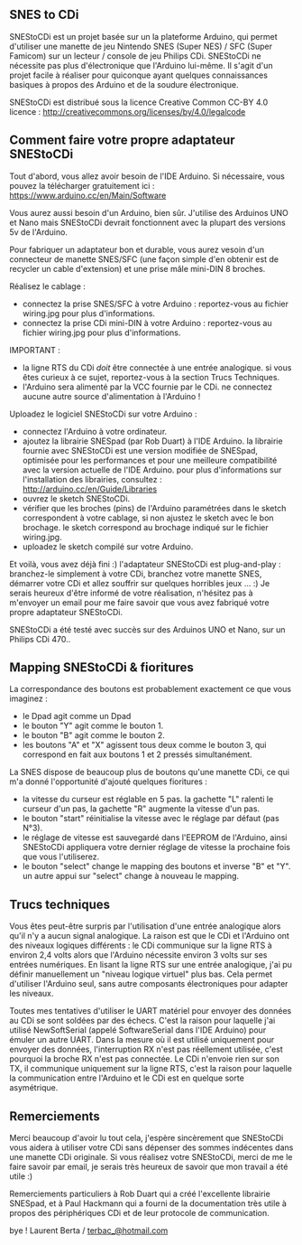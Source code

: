 SNES to CDi
-----------

SNEStoCDi est un projet basée sur un la plateforme Arduino, qui permet d'utiliser une manette de jeu Nintendo SNES (Super NES) / SFC (Super Famicom) sur un lecteur / console de jeu Philips CDi. SNEStoCDi ne nécessite pas plus d'électronique que l'Arduino lui-même. Il s'agit d'un projet facile à réaliser pour quiconque ayant quelques connaissances basiques à propos des Arduino et de la soudure électronique.

SNEStoCDi est distribué sous la licence Creative Common CC-BY 4.0 licence : http://creativecommons.org/licenses/by/4.0/legalcode


Comment faire votre propre adaptateur SNEStoCDi
-----------------------------------------------

Tout d'abord, vous allez avoir besoin de l'IDE Arduino. Si nécessaire, vous pouvez la télécharger gratuitement ici : https://www.arduino.cc/en/Main/Software

Vous aurez aussi besoin d'un Arduino, bien sûr. J'utilise des Arduinos UNO et Nano mais SNEStoCDi devrait fonctionnent avec la plupart des versions 5v de l'Arduino.

Pour fabriquer un adaptateur bon et durable, vous aurez vesoin d'un connecteur de manette SNES/SFC (une façon simple d'en obtenir est de recycler un cable d'extension) et une prise mâle mini-DIN 8 broches.

Réalisez le cablage :
- connectez la prise SNES/SFC à votre Arduino : reportez-vous au fichier wiring.jpg pour plus d'informations.
- connectez la prise CDi mini-DIN à votre Arduino : reportez-vous au fichier wiring.jpg pour plus d'informations.

IMPORTANT :
- la ligne RTS du CDi *doit* être connectée à une entrée analogique. si vous êtes curieux à ce sujet, reportez-vous à la section Trucs Techniques.
- l'Arduino sera alimenté par la VCC fournie par le CDi. ne connectez aucune autre source d'alimentation à l'Arduino !

Uploadez le logiciel SNEStoCDi sur votre Arduino :
- connectez l'Arduino à votre ordinateur.
- ajoutez la librairie SNESpad (par Rob Duart) à l'IDE Arduino. la librairie fournie avec SNEStoCDi est une version modifiée de SNESpad, optimisée pour les performances et pour une meilleure compatibilité avec la version actuelle de l'IDE Arduino. pour plus d'informations sur l'installation des librairies, consultez : http://arduino.cc/en/Guide/Libraries
- ouvrez le sketch SNEStoCDi.
- vérifier que les broches (pins) de l'Arduino paramétrées dans le sketch correspondent à votre cablage, si non ajustez le sketch avec le bon brochage.
  le sketch correspond au brochage indiqué sur le fichier wiring.jpg.
- uploadez le sketch compilé sur votre Arduino.

Et voilà, vous avez déjà fini :) l'adaptateur SNEStoCDi est plug-and-play : branchez-le simplement à votre CDi, branchez votre manette SNES, démarrer votre CDi et allez souffrir sur quelques horribles jeux ... :)
Je serais heureux d'être informé de votre réalisation, n'hésitez pas à m'envoyer un email pour me faire savoir que vous avez fabriqué votre propre adaptateur SNEStoCDi.

SNEStoCDi a été testé avec succès sur des Arduinos UNO et Nano, sur un Philips CDi 470..


Mapping SNEStoCDi & fioritures
------------------------------

La correspondance des boutons est probablement exactement ce que vous imaginez :
- le Dpad agit comme un Dpad
- le bouton "Y" agit comme le bouton 1.
- le bouton "B" agit comme le bouton 2.
- les boutons "A" et "X" agissent tous deux comme le bouton 3, qui correspond en fait aux boutons 1 et 2 pressés simultanément.

La SNES dispose de beaucoup plus de boutons qu'une manette CDi, ce qui m'a donné l'opportunité d'ajouté quelques fioritures :
- la vitesse du curseur est réglable en 5 pas. la gachette "L" ralenti le curseur d'un pas, la gachette "R" augmente la vitesse d'un pas.
- le bouton "start" réinitialise la vitesse avec le réglage par défaut (pas N°3).
- le réglage de vitesse est sauvegardé dans l'EEPROM de l'Arduino, ainsi SNEStoCDi appliquera votre dernier réglage de vitesse la prochaine fois que vous l'utiliserez.
- le bouton "select" change le mapping des boutons et inverse "B" et "Y". un autre appui sur "select" change à nouveau le mapping.


Trucs techniques
----------------

Vous êtes peut-être surpris par l'utilisation d'une entrée analogique alors qu'il n'y a aucun signal analogique. La raison est que le CDi et l'Arduino ont des niveaux logiques différents : le CDi communique sur la ligne RTS à environ 2,4 volts alors que l'Arduino nécessite environ 3 volts sur ses entrées numériques. En lisant la ligne RTS sur une entrée analogique, j'ai pu définir manuellement un "niveau logique virtuel" plus bas. Cela permet d'utiliser l'Arduino seul, sans autre composants électroniques pour adapter les niveaux.

Toutes mes tentatives d'utiliser le UART matériel pour envoyer des données au CDi se sont soldées par des échecs. C'est la raison pour laquelle j'ai utilisé NewSoftSerial (appelé SoftwareSerial dans l'IDE Arduino) pour émuler un autre UART. Dans la mesure où il est utilisé uniquement pour envoyer des données, l'interruption RX n'est pas réellement utilisée, c'est pourquoi la broche RX n'est pas connectée. Le CDi n'envoie rien sur son TX, il communique uniquement sur la ligne RTS, c'est la raison pour laquelle la communication entre l'Arduino et le CDi est en quelque sorte asymétrique.


Remerciements
-------------

Merci beaucoup d'avoir lu tout cela, j'espère sincèrement que SNEStoCDi vous aidera à utiliser votre CDi sans dépenser des sommes indécentes dans une manette CDi originale. Si vous réalisez votre SNEStoCDi, merci de me le faire savoir par email, je serais très heureux de savoir que mon travail a été utile :)

Remerciements particuliers à Rob Duart qui a créé l'excellente librairie SNESpad, et à Paul Hackmann qui a fourni de la documentation très utile à propos des périphériques CDi et de leur protocole de communication.

bye !
Laurent Berta / terbac_@hotmail.com
